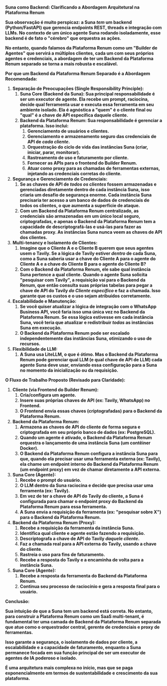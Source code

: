 ﻿**Suna como Backend: Clarificando a Abordagem Arquitetural na Plataforma Renum**

**Sua observação é muito perspicaz: a Suna *tem* um backend (Python/FastAPI) que gerencia endpoints REST, threads e integração com LLMs. No contexto de um único agente Suna rodando isoladamente, esse backend é de fato o "cérebro" que orquestra as ações.**

**No entanto, quando falamos da Plataforma Renum como um "Builder de Agentes" que servirá a múltiplos clientes, cada um com seus próprios agentes e credenciais, a abordagem de ter um Backend da Plataforma Renum separado se torna a mais robusta e escalável.**

**Por que um Backend da Plataforma Renum Separado é a Abordagem Recomendada:**

1. **Separação de Preocupações (Single Responsibility Principle):**
   1. **Suna Core (Backend da Suna): Sua principal responsabilidade é ser um executor de agente. Ela recebe um prompt, raciocina, decide qual ferramenta usar e executa essa ferramenta em seu ambiente isolado. Ela é agnóstica a "quem" é o cliente final ou "qual" é a chave de API específica daquele cliente.**
   1. **Backend da Plataforma Renum: Sua responsabilidade é gerenciar a plataforma. Isso inclui:**
      1. **Gerenciamento de usuários e clientes.**
      1. **Gerenciamento e armazenamento seguro das credenciais de API de *cada cliente*.**
      1. **Orquestração do ciclo de vida das instâncias Suna (criar, iniciar, parar, monitorar).**
      1. **Rastreamento de uso e faturamento por cliente.**
      1. **Fornecer as APIs para o frontend do Builder Renum.**
      1. **Atuar como proxy para as chamadas de ferramentas externas, injetando as credenciais corretas do cliente.**
1. **Segurança e Gerenciamento de Credenciais:**
   1. **Se as chaves de API de *todos os clientes* fossem armazenadas e gerenciadas diretamente dentro de cada instância Suna, isso criaria um desafio de segurança enorme. Cada instância Suna precisaria ter acesso a um banco de dados de credenciais de todos os clientes, o que aumenta a superfície de ataque.**
   1. **Com um Backend da Plataforma Renum centralizado, as credenciais são armazenadas em um único local seguro, criptografadas, e apenas o Backend da Plataforma Renum tem a capacidade de descriptografá-las e usá-las para fazer as chamadas proxy. As instâncias Suna nunca veem as chaves de API dos clientes.**
1. **Multi-tenancy e Isolamento de Clientes:**
   1. **Imagine que o Cliente A e o Cliente B querem que seus agentes usem o Tavily. Se a lógica de Tavily estiver *dentro* de cada Suna, como a Suna saberia usar a chave do Cliente A para o agente do Cliente A e a chave do Cliente B para o agente do Cliente B?**
   1. **Com o Backend da Plataforma Renum, ele sabe qual instância Suna pertence a qual cliente. Quando o agente Suna solicita "pesquisar com Tavily", a requisição vai para o Backend da Renum, que então consulta suas próprias tabelas para pegar a chave de API do Tavily *do Cliente específico* e faz a chamada. Isso garante que os custos e o uso sejam atribuídos corretamente.**
1. **Escalabilidade e Manutenção:**
   1. **Se você quiser atualizar a lógica de integração com o WhatsApp Business API, você faria isso uma única vez no Backend da Plataforma Renum. Se essa lógica estivesse em cada instância Suna, você teria que atualizar e redistribuir *todas* as instâncias Suna em execução.**
   1. **O Backend da Plataforma Renum pode ser escalado independentemente das instâncias Suna, otimizando o uso de recursos.**
1. **Flexibilidade de LLM:**
   1. **A Suna usa LiteLLM, o que é ótimo. Mas o Backend da Plataforma Renum pode gerenciar qual LLM (e qual chave de API de LLM) cada agente Suna deve usar, enviando essa configuração para a Suna no momento da inicialização ou da requisição.**

**O Fluxo de Trabalho Proposto (Revisado para Claridade):**

1. **Cliente (via Frontend do Builder Renum):**
   1. **Cria/configura um agente.**
   1. **Insere suas próprias chaves de API (ex: Tavily, WhatsApp) no Frontend.**
   1. **O Frontend envia essas chaves (criptografadas) para o Backend da Plataforma Renum.**
1. **Backend da Plataforma Renum:**
   1. **Armazena as chaves de API do cliente de forma segura e criptografada em seu próprio banco de dados (ex: PostgreSQL).**
   1. **Quando um agente é ativado, o Backend da Plataforma Renum orquestra o lançamento de uma instância Suna (um contêiner Docker).**
   1. **O Backend da Plataforma Renum configura a instância Suna para que, quando ela precisar usar uma ferramenta externa (ex: Tavily), ela chame um endpoint interno do Backend da Plataforma Renum (um endpoint proxy) em vez de chamar diretamente a API externa.**
1. **Suna Core (Agente):**
   1. **Recebe o prompt do usuário.**
   1. **O LLM dentro da Suna raciocina e decide que precisa usar uma ferramenta (ex: Tavily).**
   1. **Em vez de ter a chave de API do Tavily do cliente, a Suna é configurada para chamar o endpoint proxy do Backend da Plataforma Renum para essa ferramenta.**
   1. **A Suna envia a requisição da ferramenta (ex: "pesquisar sobre X") para o Backend da Plataforma Renum.**
1. **Backend da Plataforma Renum (Proxy):**
   1. **Recebe a requisição da ferramenta da instância Suna.**
   1. **Identifica qual cliente e agente estão fazendo a requisição.**
   1. **Descriptografa a chave de API do Tavily *daquele cliente*.**
   1. **Faz a chamada real para a API externa do Tavily, usando a chave do cliente.**
   1. **Rastreia o uso para fins de faturamento.**
   1. **Recebe a resposta do Tavily e a encaminha de volta para a instância Suna.**
1. **Suna Core (Agente):**
   1. **Recebe a resposta da ferramenta do Backend da Plataforma Renum.**
   1. **Continua seu processo de raciocínio e gera a resposta final para o usuário.**

**Conclusão:**

**Sua intuição de que a Suna tem um backend está correta. No entanto, para construir a Plataforma Renum como um SaaS multi-tenant, é fundamental ter uma camada de Backend da Plataforma Renum separada que atue como o orquestrador central, gerente de credenciais e proxy de ferramentas.**

**Isso garante a segurança, o isolamento de dados por cliente, a escalabilidade e a capacidade de faturamento, enquanto a Suna permanece focada em sua função principal de ser um executor de agentes de IA poderoso e isolado.**

**É uma arquitetura mais complexa no início, mas que se paga exponencialmente em termos de sustentabilidade e crescimento da sua plataforma.**

